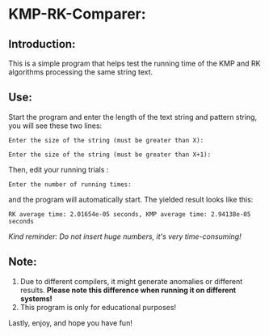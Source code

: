 # KMP-RK-Comparer:
## Introduction:
This is a simple program that helps test the running time of the KMP and RK algorithms processing the same string text.

## Use:
Start the program and enter the length of the text string and pattern string, you will see these two lines:

`Enter the size of the string (must be greater than X):`

`Enter the size of the string (must be greater than X+1):`

Then, edit your running trials :

`Enter the number of running times: `

and the program will automatically start. The yielded result looks like this:

`RK average time: 2.01654e-05 seconds, KMP average time: 2.94138e-05 seconds`

*Kind reminder: Do not insert huge numbers, it's very time-consuming!*

## Note:
1. Due to different compilers, it might generate anomalies or different results.
**Please note this difference when running it on different systems!**
2. This program is only for educational purposes!

Lastly, enjoy, and hope you have fun!
